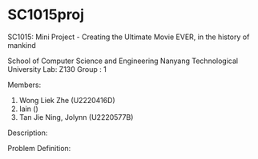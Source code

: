 # SC1015proj

SC1015: Mini Project - Creating the Ultimate Movie EVER, in the history of mankind

School of Computer Science and Engineering
Nanyang Technological University
Lab: Z130
Group : 1

Members:

1. Wong Liek Zhe (U2220416D)
2. Iain ()
3. Tan Jie Ning, Jolynn (U2220577B)

Description:

Problem Definition:



    

